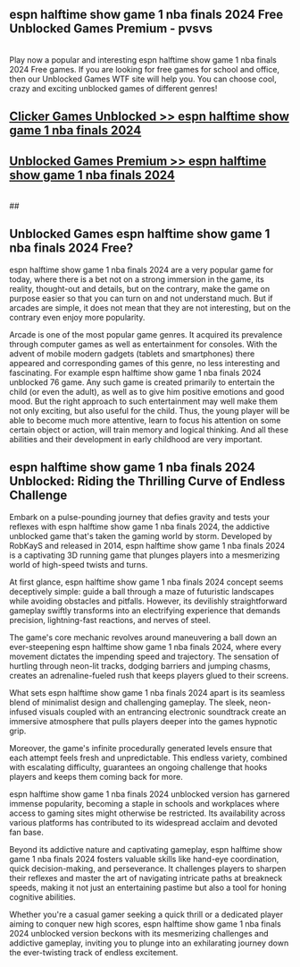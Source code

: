 ## espn halftime show game 1 nba finals 2024 Free Unblocked Games Premium - pvsvs <br>
<br>
Play now a popular and interesting espn halftime show game 1 nba finals 2024 Free games. If you are looking for free games for school and office, then our Unblocked Games WTF site will help you. You can choose cool, crazy and exciting unblocked games of different genres!


##  [Clicker Games Unblocked >> espn halftime show game 1 nba finals 2024](http://freeplayer.one?title=espn_halftime_show_game_1_nba_finals_2024&ref=04)

##  [Unblocked Games Premium >> espn halftime show game 1 nba finals 2024](http://freeplayer.one?title=espn_halftime_show_game_1_nba_finals_2024&ref=04)
  <br>
  ##



## Unblocked Games espn halftime show game 1 nba finals 2024 Free?

espn halftime show game 1 nba finals 2024 are a very popular game for today, where there is a bet not on a strong immersion in the game, its reality, thought-out and details, but on the contrary, make the game on purpose easier so that you can turn on and not understand much. But if arcades are simple, it does not mean that they are not interesting, but on the contrary even enjoy more popularity.

Arcade is one of the most popular game genres. It acquired its prevalence through computer games as well as entertainment for consoles. With the advent of mobile modern gadgets (tablets and smartphones) there appeared and corresponding games of this genre, no less interesting and fascinating. For example espn halftime show game 1 nba finals 2024 unblocked 76 game. Any such game is created primarily to entertain the child (or even the adult), as well as to give him positive emotions and good mood. But the right approach to such entertainment may well make them not only exciting, but also useful for the child. Thus, the young player will be able to become much more attentive, learn to focus his attention on some certain object or action, will train memory and logical thinking. And all these abilities and their development in early childhood are very important.

##  espn halftime show game 1 nba finals 2024 Unblocked: Riding the Thrilling Curve of Endless Challenge

Embark on a pulse-pounding journey that defies gravity and tests your reflexes with espn halftime show game 1 nba finals 2024, the addictive unblocked game that's taken the gaming world by storm. Developed by RobKayS and released in 2014, espn halftime show game 1 nba finals 2024 is a captivating 3D running game that plunges players into a mesmerizing world of high-speed twists and turns.

At first glance, espn halftime show game 1 nba finals 2024 concept seems deceptively simple: guide a ball through a maze of futuristic landscapes while avoiding obstacles and pitfalls. However, its devilishly straightforward gameplay swiftly transforms into an electrifying experience that demands precision, lightning-fast reactions, and nerves of steel.

The game's core mechanic revolves around maneuvering a ball down an ever-steepening espn halftime show game 1 nba finals 2024, where every movement dictates the impending speed and trajectory. The sensation of hurtling through neon-lit tracks, dodging barriers and jumping chasms, creates an adrenaline-fueled rush that keeps players glued to their screens.

What sets espn halftime show game 1 nba finals 2024 apart is its seamless blend of minimalist design and challenging gameplay. The sleek, neon-infused visuals coupled with an entrancing electronic soundtrack create an immersive atmosphere that pulls players deeper into the games hypnotic grip.

Moreover, the game's infinite procedurally generated levels ensure that each attempt feels fresh and unpredictable. This endless variety, combined with escalating difficulty, guarantees an ongoing challenge that hooks players and keeps them coming back for more.

espn halftime show game 1 nba finals 2024 unblocked version has garnered immense popularity, becoming a staple in schools and workplaces where access to gaming sites might otherwise be restricted. Its availability across various platforms has contributed to its widespread acclaim and devoted fan base.

Beyond its addictive nature and captivating gameplay, espn halftime show game 1 nba finals 2024 fosters valuable skills like hand-eye coordination, quick decision-making, and perseverance. It challenges players to sharpen their reflexes and master the art of navigating intricate paths at breakneck speeds, making it not just an entertaining pastime but also a tool for honing cognitive abilities.

Whether you're a casual gamer seeking a quick thrill or a dedicated player aiming to conquer new high scores, espn halftime show game 1 nba finals 2024 unblocked version beckons with its mesmerizing challenges and addictive gameplay, inviting you to plunge into an exhilarating journey down the ever-twisting track of endless excitement.